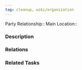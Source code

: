 ```yaml
---
tag: cleanup, wiki/organization
---
```


Party Relationship:: 
Main Location:: 

### Description



### Relations




### Related Tasks